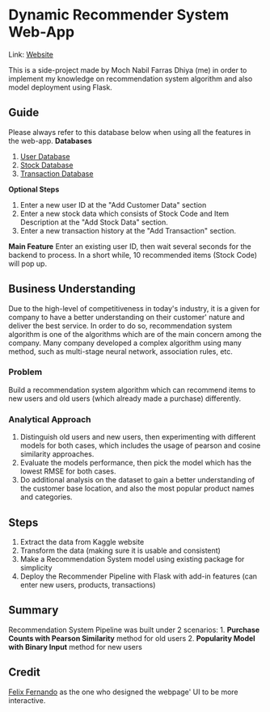 # Dynamic Recommender System Web-App

Link: [Website](https://recommendation-system-fe.vercel.app/)

This is a side-project made by Moch Nabil Farras Dhiya (me) in order to implement my knowledge on recommendation system algorithm and also model deployment using Flask.

## Guide
Please always refer to this database below when using all the features in the web-app.
**Databases**
1. [User Database](https://docs.google.com/spreadsheets/d/1sssW6fHPxilpS4gafUbfdR5s3zzlYI2Wah8Oc1QZIB4/edit?usp=sharing)
2. [Stock Database](https://docs.google.com/spreadsheets/d/1JIwFwvc1HKbZCXHEOTi3FSdWnNdXN62yCqYCkoYHCnY/edit?usp=sharing)
3. [Transaction Database](https://docs.google.com/spreadsheets/d/1xluzFXJoYJ5s3KoEITQp38L098NbBShCiok-71toF4E/edit?usp=sharing)

**Optional Steps**
1. Enter a new user ID at the "Add Customer Data" section
2. Enter a new stock data which consists of Stock Code and Item Description at the "Add Stock Data" section.
3. Enter a new transaction history at the "Add Transaction" section.

**Main Feature**
Enter an existing user ID, then wait several seconds for the backend to process. In a short while, 10 recommended items (Stock Code) will pop up.

## Business Understanding
Due to the high-level of competitiveness in today's industry, it is a given for company to have a better understanding on their customer' nature and deliver the best service. In order to do so, recommendation system algorithm is one of the algorithms which are of the main concern among the company. Many company developed a complex algorithm using many method, such as multi-stage neural network, association rules, etc. 

### Problem
Build a recommendation system algorithm which can recommend items to new users and old users (which already made a purchase) differently.

### Analytical Approach
1. Distinguish old users and new users, then experimenting with different models for both cases, which includes the usage of pearson and cosine similarity approaches.
2. Evaluate the models performance, then pick the model which has the lowest RMSE for both cases.
3. Do additional analysis on the dataset to gain a better understanding of the customer base location, and also the most popular product names and categories.

## Steps
1.   Extract the data from Kaggle website
2.   Transform the data (making sure it is usable and consistent)
3.   Make a Recommendation System model using existing package for simplicity
4.   Deploy the Recommender Pipeline with Flask with add-in features (can enter new users, products, transactions)

## Summary
Recommendation System Pipeline was built under 2 scenarios:
    1. **Purchase Counts with Pearson Similarity** method for old users
    2. **Popularity Model with Binary Input** method for new users

## Credit
[Felix Fernando](https://github.com/FelixFern) as the one who designed the webpage' UI to be more interactive.
